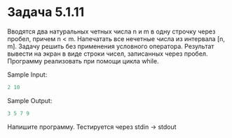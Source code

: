 # Задача 5.1.11

Вводятся два натуральных четных числа n и m в одну строчку через пробел, причем n < m. Напечатать все нечетные числа из интервала [n, m]. Задачу решить без применения условного оператора. Результат вывести на экран в виде строки чисел, записанных через пробел. Программу реализовать при помощи цикла while.

Sample Input:

```python
2 10
```

Sample Output:

```python
3 5 7 9
```

Напишите программу. Тестируется через stdin → stdout
